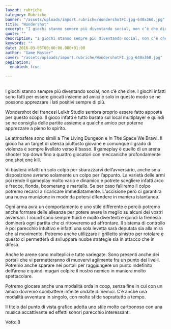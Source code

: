 ```yaml
---
layout: rubriche
category: Rubriche
banner: "/assets/uploads/import.rubriche/WondershotFI.jpg-640x360.jpg"
title: "Wondershot"
excerpt: "I giochi stanno sempre più diventando social, non c’è che dire. I giochi infatti sono fatti per essere giocati insieme ad amici e solo in questo modo se ne possono apprezzare i lati positivi sempre di più. Wondershot dei francesi Leikir Studio sembra proprio essere fatto apposta per questo scopo. Il gioco infatti è tutto [&hellip"
quote: ""
description: "I giochi stanno sempre più diventando social, non c’è che dire. I giochi infatti sono fatti per essere giocati insieme ad amici e solo in questo modo se ne possono apprezzare i lati positivi sempre di più. Wondershot dei francesi Leikir Studio sembra proprio essere fatto apposta per questo scopo. Il gioco infatti è tutto [&hellip"
keywords: ""
date: 2016-03-05T00:00:00.000+01:00
author: "Game Master"
cover: "/assets/uploads/import.rubriche/WondershotFI.jpg-640x360.jpg"
pagination:
  enabled: true

---
```


[](https://hotmc.com/wp-content/uploads/2016/03/WondershotFI.jpg.jpg)  
I giochi stanno sempre più diventando social, non c’è che dire. I giochi infatti sono fatti per essere giocati insieme ad amici e solo in questo modo se ne possono apprezzare i lati positivi sempre di più.

Wondershot dei francesi Leikir Studio sembra proprio essere fatto apposta per questo scopo. Il gioco infatti è tutto basato sul local multiplayer e quindi se ne consiglia delle partite assieme a qualche amico per poterne apprezzare a pieno lo spirito.

Le atmosfere sono simili a The Living Dungeon e In The Space We Brawl. Il gioco ha un target di utenza piuttosto giovane e comunque il grado di violenza è sempre livellato verso il basso. Il gameplay è quello di un arena shooter top down fino a quattro giocatori con meccaniche profondamente one shot one kill.

Vi basterà infatti un solo colpo per sbarazzarvi dell’avversario, anche se a disposizione avremo solamente un colpo per l’appunto. La varietà delle armi poi rende il gameplay molto vario e dinamico e potrete scegliere infatti arco e frecce, fionda, boomerang e martello. Se per caso falliremo il colpo potremo recarci a ricaricare immediatamente. L’uccisione però ci garantirà una nuova munizione in modo da potersi difendere in maniera istantanea.

[](https://hotmc.com/wp-content/uploads/2016/03/Wondershot%5F01-800x450.jpg)

Ogni arma avrà un comportamento e uno stile differente e perciò potremo anche formare delle alleanze per potere avere la meglio su alcuni dei vostri avversari. I round sono sempre fluidi e molto divertenti e quindi la frenesia dominerà ogni partita che ci ritroveremo ad affrontare. Il sistema di controllo è poi parecchio intuitivo e infatti una sola levetta sarà deputata sia alla mira che al movimento. Potremo anche utilizzare il grilletto sinistro per rotolare e questo ci permetterà di sviluppare nuobe strategie sia in attacco che in difesa.

Anche le arene sono molteplici e tutte variegate. Sono presenti anche dei portali che vi permetteranno di muovervi agilmente fra un punto dei livelli. Potremo anche sparare nei portali per raggiungere un punto indefinito dell’arena e quindi magari colpire il nostro nemico in maniera molto spettacolare.

Potremo giocare anche una modalità orda in coop, senza fine in cui con un amico dovremo combattere infinite ondate di nemici. C’è anche una modalità avventura in singolo, con molte sfide soprattutto a tempo.

Il titolo dal punto di vista grafico adotta uno stile molto cartoonoso con una musica accattivante ed effetti sonori parecchio interessanti.

Voto: 8
